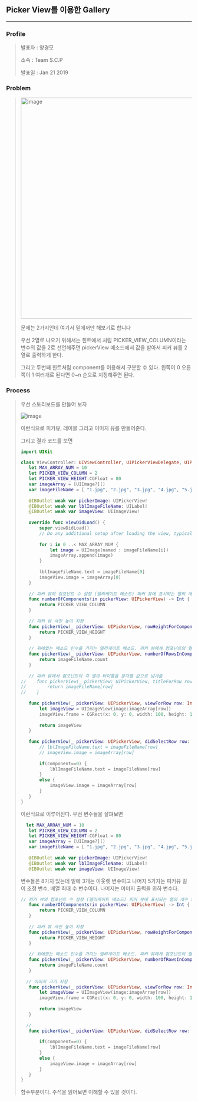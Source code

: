 ## Picker View를 이용한 Gallery

---

### Profile

> 발표자 : 양경모
>
> 소속 :   Team S.C.P
>
> 발표일 : Jan 21 2019

### Problem

> <img width="600" alt="image" src="https://user-images.githubusercontent.com/46397818/51454889-6513ce80-1d8a-11e9-890f-1a48450f8721.png">
>
> 문제는 2가지인데 여기서 밑에꺼만 해보기로 합니다
>
> 우선 2열로 나오기 위해서는 힌트에서 처럼 PICKER_VIEW_COLUMN이라는 변수의 값을 2로 선언해주면 pickerView 메소드에서 값을 받아서 피커 뷰를 2열로 출력하게 한다.
>
> 그리고 두번째 힌트처럼 component를 이용해서 구분할 수 있다. 왼쪽이 0 오른쪽이 1 여러개로 된다면 0~n 순으로 지정해주면 된다.

### Process

>우선 스토리보드를 만들어 보자
>
>![image](https://user-images.githubusercontent.com/46397818/51455179-af497f80-1d8b-11e9-85ef-143a81d3e088.png)
>
>이런식으로 피커뷰, 레이블 그리고 이미지 뷰를 만들어준다.
>
>그리고 결과 코드를 보면
>
>``` swift
>import UIKit
>
>class ViewController: UIViewController, UIPickerViewDelegate, UIPickerViewDataSource {
>    let MAX_ARRAY_NUM = 10
>    let PICKER_VIEW_COLUMN = 2
>    let PICKER_VIEW_HEIGHT:CGFloat = 80
>    var imageArray = [UIImage?]()
>    var imageFileName = [ "1.jpg", "2.jpg", "3.jpg", "4.jpg", "5.jpg", "6.jpg", "7.jpg", "8.jpg", "9.jpg", "10.jpg"]
>    
>    @IBOutlet weak var pickerImage: UIPickerView!
>    @IBOutlet weak var lblImageFileName: UILabel!
>    @IBOutlet weak var imageView: UIImageView!
>    
>    override func viewDidLoad() {
>        super.viewDidLoad()
>        // Do any additional setup after loading the view, typically from a nib.
>        
>        for i in 0 ..< MAX_ARRAY_NUM {
>            let image = UIImage(named : imageFileName[i])
>            imageArray.append(image)
>        }
>        
>        lblImageFileName.text = imageFileName[0]
>        imageView.image = imageArray[0]
>    }
>    
>    // 피커 뷰의 컴포넌트 수 설정 (델리케이트 메소드) 피커 뷰에 표시되는 열의 개수 의미
>    func numberOfComponents(in pickerView: UIPickerView) -> Int {
>        return PICKER_VIEW_COLUMN
>    }
>    
>    // 피커 뷰 사진 높이 지정
>    func pickerView(_ pickerView: UIPickerView, rowHeightForComponent component: Int) -> CGFloat {
>        return PICKER_VIEW_HEIGHT
>    }
>    
>    // 위에있는 메소드 인수를 가지는 델리게이트 메소드. 피커 뷰에게 컴포넌트의 열의 개수를 정수 값으로 넘겨줌.
>    func pickerView(_ pickerView: UIPickerView, numberOfRowsInComponent component: Int) -> Int {
>        return imageFileName.count
>    }
>    
>    // 피커 뷰에서 컴포넌트의 각 열의 타이틀을 문자열 값으로 넘겨줌
>//    func pickerView(_ pickerView: UIPickerView, titleForRow row: Int, forComponent component: Int) -> String? {
>//        return imageFileName[row]
>//    }
>    
>    func pickerView(_ pickerView: UIPickerView, viewForRow row: Int, forComponent component: Int, reusing view: UIView?) -> UIView {
>        let imageView = UIImageView(image:imageArray[row])
>        imageView.frame = CGRect(x: 0, y: 0, width: 100, height: 150)
>        
>        return imageView
>    }
>    
>    func pickerView(_ pickerView: UIPickerView, didSelectRow row: Int, inComponent component: Int) {
>        // lblImageFileName.text = imageFileName[row]
>        // imageView.image = imageArray[row]
>        
>        if(component==0) {
>            lblImageFileName.text = imageFileName[row]
>        }
>        else {
>            imageView.image = imageArray[row]
>        }
>    }
>}
>```
>
>이런식으로 이루어진다. 우선 변수들을 살펴보면
>
>````swift
>	let MAX_ARRAY_NUM = 10
>    let PICKER_VIEW_COLUMN = 2
>    let PICKER_VIEW_HEIGHT:CGFloat = 80
>    var imageArray = [UIImage?]()
>    var imageFileName = [ "1.jpg", "2.jpg", "3.jpg", "4.jpg", "5.jpg", "6.jpg", "7.jpg", "8.jpg", "9.jpg", "10.jpg"]
>    
>    @IBOutlet weak var pickerImage: UIPickerView!
>    @IBOutlet weak var lblImageFileName: UILabel!
>    @IBOutlet weak var imageView: UIImageView!
>````
>
>변수들은 8가지 있는데 밑에 3개는 아웃렛 변수이고 나머지 5가지는 피커뷰 길이 조정 변수, 배열 최대 수 변수이다. 나머지는 이미지 출력을 위하 변수다.
>
>```swift
>// 피커 뷰의 컴포넌트 수 설정 (델리케이트 메소드) 피커 뷰에 표시되는 열의 개수 의미
>    func numberOfComponents(in pickerView: UIPickerView) -> Int {
>        return PICKER_VIEW_COLUMN
>    }
>    
>    // 피커 뷰 사진 높이 지정
>    func pickerView(_ pickerView: UIPickerView, rowHeightForComponent component: Int) -> CGFloat {
>        return PICKER_VIEW_HEIGHT
>    }
>    
>    // 위에있는 메소드 인수를 가지는 델리게이트 메소드. 피커 뷰에게 컴포넌트의 열의 개수를 정수 값으로 넘겨줌.
>    func pickerView(_ pickerView: UIPickerView, numberOfRowsInComponent component: Int) -> Int {
>        return imageFileName.count
>    }
>    
>	// 이미지 크기 지정
>    func pickerView(_ pickerView: UIPickerView, viewForRow row: Int, forComponent component: Int, reusing view: UIView?) -> UIView {
>        let imageView = UIImageView(image:imageArray[row])
>        imageView.frame = CGRect(x: 0, y: 0, width: 100, height: 150)
>        
>        return imageView
>    }
>    
>	//
>    func pickerView(_ pickerView: UIPickerView, didSelectRow row: Int, inComponent component: Int) {
>        
>        if(component==0) {
>            lblImageFileName.text = imageFileName[row]
>        }
>        else {
>            imageView.image = imageArray[row]
>        }
>    }
>}
>```
>
>함수부분이다. 주석을 읽어보면 이해할 수 있을 것이다.

